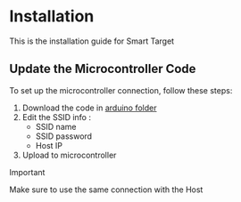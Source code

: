 # Installation
This is the installation guide for Smart Target

## Update the Microcontroller Code
To set up the microcontroller connection, follow these steps:

1. Download the code in [arduino folder](/.../arduino/SmartTarget.ino)
2. Edit the SSID info :
    - SSID name
    - SSID password 
    - Host IP
3. Upload to microcontroller

> [!IMPORTANT] 
> Make sure to use the same connection with the Host
